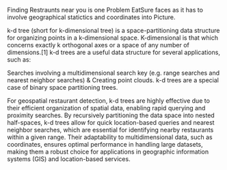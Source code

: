 Finding Restraunts near you is one Problem EatSure faces as it has to involve geographical statictics and coordinates into Picture.

k-d tree (short for k-dimensional tree) is a space-partitioning data structure for organizing points in a k-dimensional space. K-dimensional is that which concerns exactly k orthogonal axes or a space of any number of dimensions.[1] k-d trees are a useful data structure for several applications, such as:

Searches involving a multidimensional search key (e.g. range searches and nearest neighbor searches) &
Creating point clouds.
k-d trees are a special case of binary space partitioning trees.

For geospatial restaurant detection, k-d trees are highly effective due to their efficient organization of spatial data, enabling rapid querying and proximity searches. By recursively partitioning the data space into nested half-spaces, k-d trees allow for quick location-based queries and nearest neighbor searches, which are essential for identifying nearby restaurants within a given range. Their adaptability to multidimensional data, such as coordinates, ensures optimal performance in handling large datasets, making them a robust choice for applications in geographic information systems (GIS) and location-based services.

